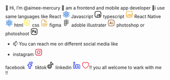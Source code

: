  👋 Hi, I’m @aimee-mercury
 👀 am a frontend and mobile app developer 
🌱i use same languages like
 React <svg xmlns="http://www.w3.org/2000/svg" viewBox="0 0 24 24" width="24" height="24" color="#4a90e2" fill="none">
    <path d="M8.00001 12C8.00001 6.47715 9.79087 2 12 2C14.2091 2 16 6.47715 16 12C16 17.5228 14.2091 22 12 22C9.79087 22 8.00001 17.5228 8.00001 12Z" stroke="currentColor" stroke-width="1.5" />
    <path d="M9.97531 8.61921C14.8173 5.85779 19.649 5.17014 20.7673 7.08331C21.8855 8.99648 18.8667 12.786 14.0247 15.5474C9.18271 18.3088 4.35098 18.9965 3.23277 17.0833C2.11455 15.1701 5.13329 11.3806 9.97531 8.61921Z" stroke="currentColor" stroke-width="1.5" />
    <path d="M14.0247 8.61921C18.8667 11.3806 21.8855 15.1701 20.7673 17.0833C19.649 18.9965 14.8173 18.3088 9.97531 15.5474C5.13329 12.786 2.11455 8.99648 3.23277 7.08331C4.35098 5.17014 9.18271 5.85779 14.0247 8.61921Z" stroke="currentColor" stroke-width="1.5" />
    <path d="M13.5 12C13.5 12.8284 12.8284 13.5 12 13.5C11.1716 13.5 10.5 12.8284 10.5 12C10.5 11.1716 11.1716 10.5 12 10.5C12.8284 10.5 13.5 11.1716 13.5 12Z" stroke="currentColor" stroke-width="1.5" />
</svg>
Javascript  <svg xmlns="http://www.w3.org/2000/svg" viewBox="0 0 24 24" width="24" height="24" color="#000000" fill="none">
    <path d="M2.5 12C2.5 7.52166 2.5 5.28249 3.89124 3.89124C5.28249 2.5 7.52166 2.5 12 2.5C16.4783 2.5 18.7175 2.5 20.1088 3.89124C21.5 5.28249 21.5 7.52166 21.5 12C21.5 16.4783 21.5 18.7175 20.1088 20.1088C18.7175 21.5 16.4783 21.5 12 21.5C7.52166 21.5 5.28249 21.5 3.89124 20.1088C2.5 18.7175 2.5 16.4783 2.5 12Z" stroke="currentColor" stroke-width="1.5" />
    <path d="M11.7324 12V16C11.7324 17.1046 10.837 18 9.73244 18C8.99215 18 8.34581 17.5978 8 17" stroke="currentColor" stroke-width="1.5" stroke-linecap="round" />
    <path d="M18.4668 13C18.121 12.4022 17.4747 12 16.7344 12H16.2344C15.4059 12 14.7344 12.6716 14.7344 13.5C14.7344 14.3284 15.4059 15 16.2344 15H17.2344C18.0628 15 18.7344 15.6716 18.7344 16.5C18.7344 17.3284 18.0628 18 17.2344 18H16.7344C15.9941 18 15.3477 17.5978 15.0019 17" stroke="currentColor" stroke-width="1.5" stroke-linecap="round" />
</svg>
typescript <svg xmlns="http://www.w3.org/2000/svg" viewBox="0 0 24 24" width="24" height="24" color="#f5a623" fill="none">
    <path d="M2.5 12C2.5 7.52166 2.5 5.28249 3.89124 3.89124C5.28249 2.5 7.52166 2.5 12 2.5C16.4783 2.5 18.7175 2.5 20.1088 3.89124C21.5 5.28249 21.5 7.52166 21.5 12C21.5 16.4783 21.5 18.7175 20.1088 20.1088C18.7175 21.5 16.4783 21.5 12 21.5C7.52166 21.5 5.28249 21.5 3.89124 20.1088C2.5 18.7175 2.5 16.4783 2.5 12Z" stroke="currentColor" stroke-width="1.5" stroke-linejoin="round" />
    <path d="M8 12V16.5C8 17.3284 7.32843 18 6.5 18C5.67157 18 5 17.3284 5 16.5V16" stroke="currentColor" stroke-width="1.5" stroke-linecap="round" stroke-linejoin="round" />
    <path d="M15.5 12L19 18M15.5 18L19 12" stroke="currentColor" stroke-width="1.5" stroke-linecap="round" stroke-linejoin="round" />
    <path d="M13.5 12H11.7C11.0373 12 10.5 12.5373 10.5 13.2V13.8C10.5 14.4627 11.0373 15 11.7 15H12.3C12.9627 15 13.5 15.5373 13.5 16.2V16.8C13.5 17.4627 12.9627 18 12.3 18H10.5" stroke="currentColor" stroke-width="1.5" stroke-linecap="round" stroke-linejoin="round" />
</svg>
  React Native<svg xmlns="http://www.w3.org/2000/svg" viewBox="0 0 24 24" width="24" height="24" color="#4a90e2" fill="none">
    <path d="M8.00001 12C8.00001 6.47715 9.79087 2 12 2C14.2091 2 16 6.47715 16 12C16 17.5228 14.2091 22 12 22C9.79087 22 8.00001 17.5228 8.00001 12Z" stroke="currentColor" stroke-width="1.5" />
    <path d="M9.97531 8.61921C14.8173 5.85779 19.649 5.17014 20.7673 7.08331C21.8855 8.99648 18.8667 12.786 14.0247 15.5474C9.18271 18.3088 4.35098 18.9965 3.23277 17.0833C2.11455 15.1701 5.13329 11.3806 9.97531 8.61921Z" stroke="currentColor" stroke-width="1.5" />
    <path d="M14.0247 8.61921C18.8667 11.3806 21.8855 15.1701 20.7673 17.0833C19.649 18.9965 14.8173 18.3088 9.97531 15.5474C5.13329 12.786 2.11455 8.99648 3.23277 7.08331C4.35098 5.17014 9.18271 5.85779 14.0247 8.61921Z" stroke="currentColor" stroke-width="1.5" />
    <path d="M13.5 12C13.5 12.8284 12.8284 13.5 12 13.5C11.1716 13.5 10.5 12.8284 10.5 12C10.5 11.1716 11.1716 10.5 12 10.5C12.8284 10.5 13.5 11.1716 13.5 12Z" stroke="currentColor" stroke-width="1.5" />
</svg>
html<svg xmlns="http://www.w3.org/2000/svg" viewBox="0 0 24 24" width="24" height="24" color="#f8e71c" fill="none">
    <path d="M16.7685 3H8.23147C6.06757 3 4.98562 3 4.39152 3.70888C3.79742 4.41777 3.9697 5.50319 4.31426 7.67402L5.68897 16.3351C5.98587 18.2056 6.416 18.7661 8.18181 19.4563L11.0756 20.5873C11.7796 20.8624 12.1316 21 12.5 21C12.8684 21 13.2204 20.8624 13.9244 20.5873L16.8182 19.4563C18.584 18.7661 19.0141 18.2056 19.311 16.3351L20.6857 7.67402C21.0303 5.50319 21.2026 4.41777 20.6085 3.70888C20.0144 3 18.9324 3 16.7685 3Z" stroke="currentColor" stroke-width="1.5" stroke-linecap="round" stroke-linejoin="round" />
    <path d="M15.5 8H10.5269C9.61889 8 9.43592 8.18899 9.51742 9.09276L9.69841 11.0998C9.76714 11.862 9.94159 12.0141 10.7079 12.0141H13.8631C14.788 12.0141 14.9719 12.2076 14.8706 13.1264L14.7013 14.6624C14.6333 15.2803 14.6139 15.3041 14.0195 15.5038L12.7852 15.9187C12.4624 16.0271 12.4565 16.0271 12.1337 15.9187L10.7602 15.4571C10.3907 15.3329 10.2668 15.1818 10.2007 14.8117" stroke="currentColor" stroke-width="1.5" stroke-linecap="round" stroke-linejoin="round" />
</svg>
css <svg xmlns="http://www.w3.org/2000/svg" viewBox="0 0 24 24" width="24" height="24" color="#e3a640" fill="none">
    <path d="M10.2941 15.0163C10.2485 14.0244 9.57068 14 8.65122 14C7.23483 14 7 14.3384 7 15.6667V17.3333C7 18.6616 7.23483 19 8.65122 19C9.57068 19 10.2485 18.9756 10.2941 17.9837M21 14L19.5365 17.9123C19.2652 18.6374 19.1296 19 18.9148 19C18.7 19 18.5644 18.6374 18.2931 17.9123L16.8296 14M14.7214 14H13.7489C13.3602 14 13.1659 14 13.0126 14.0635C12.4906 14.2795 12.4977 14.7873 12.4977 15.25C12.4977 15.7127 12.4906 16.2206 13.0126 16.4366C13.1659 16.5 13.3602 16.5 13.7489 16.5C14.1375 16.5 14.3318 16.5 14.4851 16.5634C15.0071 16.7795 15 17.2873 15 17.75C15 18.2127 15.0071 18.7205 14.4851 18.9366C14.3318 19 14.1375 19 13.7489 19H12.6897" stroke="currentColor" stroke-width="1.5" stroke-linecap="round" />
    <path d="M19 11C19 10 19 9.4306 18.8478 9.06306C18.6955 8.69552 18.4065 8.40649 17.8284 7.82843L13.0919 3.09188C12.593 2.593 12.3436 2.34355 12.0345 2.19575C11.9702 2.165 11.9044 2.13772 11.8372 2.11401C11.5141 2 11.1614 2 10.4558 2C7.21082 2 5.58831 2 4.48933 2.88607C4.26731 3.06508 4.06508 3.26731 3.88607 3.48933C3 4.58831 3 6.21082 3 9.45584V14C3 17.7712 3 19.6569 4.17157 20.8284C5.34315 22 7.22876 22 11 22H19M12 2.5V3C12 5.82843 12 7.24264 12.8787 8.12132C13.7574 9 15.1716 9 18 9H18.5" stroke="currentColor" stroke-width="1.5" stroke-linecap="round" stroke-linejoin="round" />
</svg>
figma <svg xmlns="http://www.w3.org/2000/svg" viewBox="0 0 24 24" width="24" height="24" color="#4a4a4a" fill="none">
    <circle cx="15" cy="12" r="3" stroke="currentColor" stroke-width="1.5" stroke-linejoin="round" />
    <path d="M9 21C10.6569 21 12 19.6569 12 18V15H9C7.34315 15 6 16.3431 6 18C6 19.6569 7.34315 21 9 21Z" stroke="currentColor" stroke-width="1.5" stroke-linejoin="round" />
    <path d="M12 9V15H9C7.34315 15 6 13.6569 6 12C6 10.3431 7.34315 9 9 9H12Z" stroke="currentColor" stroke-width="1.5" stroke-linecap="round" stroke-linejoin="round" />
    <path d="M12 3V9H9C7.34315 9 6 7.65685 6 6C6 4.34315 7.34315 3 9 3H12Z" stroke="currentColor" stroke-width="1.5" stroke-linecap="round" stroke-linejoin="round" />
    <path d="M12 3V9H15C16.6569 9 18 7.65685 18 6C18 4.34315 16.6569 3 15 3H12Z" stroke="currentColor" stroke-width="1.5" stroke-linecap="round" stroke-linejoin="round" />
</svg>
adoble illustrater <svg xmlns="http://www.w3.org/2000/svg" viewBox="0 0 24 24" width="24" height="24" color="#8b572a" fill="none">
    <path d="M2.5 12C2.5 7.52166 2.5 5.28249 3.89124 3.89124C5.28249 2.5 7.52166 2.5 12 2.5C16.4783 2.5 18.7175 2.5 20.1088 3.89124C21.5 5.28249 21.5 7.52166 21.5 12C21.5 16.4783 21.5 18.7175 20.1088 20.1088C18.7175 21.5 16.4783 21.5 12 21.5C7.52166 21.5 5.28249 21.5 3.89124 20.1088C2.5 18.7175 2.5 16.4783 2.5 12Z" stroke="currentColor" stroke-width="1.5" stroke-linejoin="round" />
    <path d="M13 16L12.1339 13.2M7 16L7.86614 13.2M7.86614 13.2L8.59031 10.8589C9.17989 8.95298 9.47468 8 10 8C10.5253 8 10.8201 8.95298 11.4097 10.8589L12.1339 13.2M7.86614 13.2H12.1339" stroke="currentColor" stroke-width="1.5" stroke-linecap="round" stroke-linejoin="round" />
    <path d="M16 16V11" stroke="currentColor" stroke-width="1.5" stroke-linecap="round" stroke-linejoin="round" />
    <path d="M16 8.5V8" stroke="currentColor" stroke-width="1.5" stroke-linecap="round" stroke-linejoin="round" />
</svg>
photoshop or photoshoot <svg xmlns="http://www.w3.org/2000/svg" viewBox="0 0 24 24" width="24" height="24" color="#000000" fill="none">
    <path d="M2.5 12C2.5 7.52166 2.5 5.28249 3.89124 3.89124C5.28249 2.5 7.52166 2.5 12 2.5C16.4783 2.5 18.7175 2.5 20.1088 3.89124C21.5 5.28249 21.5 7.52166 21.5 12C21.5 16.4783 21.5 18.7175 20.1088 20.1088C18.7175 21.5 16.4783 21.5 12 21.5C7.52166 21.5 5.28249 21.5 3.89124 20.1088C2.5 18.7175 2.5 16.4783 2.5 12Z" stroke="currentColor" stroke-width="1.5" stroke-linejoin="round" />
    <path d="M6.5 16V12M6.5 12V9.125C6.5 9.00892 6.5 8.95087 6.50482 8.90198C6.55158 8.42721 6.92721 8.05158 7.40198 8.00482C7.45087 8 7.50892 8 7.625 8H9C10.1046 8 11 8.89543 11 10C11 11.1046 10.1046 12 9 12H6.5Z" stroke="currentColor" stroke-width="1.5" stroke-linecap="round" stroke-linejoin="round" />
    <path d="M17.4658 11.2225C17.2923 10.5267 16.4782 10 15.5 10C14.3954 10 13.5 10.6716 13.5 11.5C13.5 12.3284 14.3954 13 15.5 13C16.6046 13 17.5 13.6716 17.5 14.5C17.5 15.3284 16.6046 16 15.5 16C14.5183 16 13.7019 15.4696 13.5323 14.77" stroke="currentColor" stroke-width="1.5" stroke-linecap="round" />
</svg>
- 📫 You can reach me on different social media like 
- instagram <svg xmlns="http://www.w3.org/2000/svg" viewBox="0 0 24 24" width="24" height="24" color="#d0021b" fill="none">
    <path d="M2.5 12C2.5 7.52166 2.5 5.28249 3.89124 3.89124C5.28249 2.5 7.52166 2.5 12 2.5C16.4783 2.5 18.7175 2.5 20.1088 3.89124C21.5 5.28249 21.5 7.52166 21.5 12C21.5 16.4783 21.5 18.7175 20.1088 20.1088C18.7175 21.5 16.4783 21.5 12 21.5C7.52166 21.5 5.28249 21.5 3.89124 20.1088C2.5 18.7175 2.5 16.4783 2.5 12Z" stroke="currentColor" stroke-width="1.5" stroke-linejoin="round" />
    <path d="M16.5 12C16.5 14.4853 14.4853 16.5 12 16.5C9.51472 16.5 7.5 14.4853 7.5 12C7.5 9.51472 9.51472 7.5 12 7.5C14.4853 7.5 16.5 9.51472 16.5 12Z" stroke="currentColor" stroke-width="1.5" />
    <path d="M17.5078 6.5L17.4988 6.5" stroke="currentColor" stroke-width="2" stroke-linecap="round" stroke-linejoin="round" />
</svg>
facebook <svg xmlns="http://www.w3.org/2000/svg" viewBox="0 0 24 24" width="24" height="24" color="#000de9" fill="none">
    <path fill-rule="evenodd" clip-rule="evenodd" d="M6.18182 10.3333C5.20406 10.3333 5 10.5252 5 11.4444V13.1111C5 14.0304 5.20406 14.2222 6.18182 14.2222H8.54545V20.8889C8.54545 21.8081 8.74951 22 9.72727 22H12.0909C13.0687 22 13.2727 21.8081 13.2727 20.8889V14.2222H15.9267C16.6683 14.2222 16.8594 14.0867 17.0631 13.4164L17.5696 11.7497C17.9185 10.6014 17.7035 10.3333 16.4332 10.3333H13.2727V7.55556C13.2727 6.94191 13.8018 6.44444 14.4545 6.44444H17.8182C18.7959 6.44444 19 6.25259 19 5.33333V3.11111C19 2.19185 18.7959 2 17.8182 2H14.4545C11.191 2 8.54545 4.48731 8.54545 7.55556V10.3333H6.18182Z" stroke="currentColor" stroke-width="1.5" stroke-linejoin="round" />
</svg>
tiktok<svg xmlns="http://www.w3.org/2000/svg" viewBox="0 0 24 24" width="24" height="24" color="#000000" fill="none">
    <path d="M9.5 22C12.8137 22 15.5 19.3137 15.5 16V8.24537C16.5006 9.04749 17.6981 9.61412 19.0085 9.86122C19.3589 9.92728 19.5341 9.96032 19.7502 9.90446C20.007 9.83809 20.2923 9.6016 20.4051 9.36157C20.5 9.15952 20.5 8.93968 20.5 8.5C20.5 8.04137 20.5 7.81205 20.4499 7.65983C20.3671 7.4079 20.2952 7.31049 20.079 7.15694C19.9483 7.06416 19.6395 6.96876 19.022 6.77796C17.4492 6.29199 16.208 5.05079 15.722 3.47798C15.5312 2.86045 15.4358 2.55169 15.3431 2.42104C15.1895 2.20479 15.0921 2.13294 14.8402 2.05007C14.6879 2 14.4586 2 14 2C13.5341 2 13.3011 2 13.1173 2.07612C12.8723 2.17761 12.6776 2.37229 12.5761 2.61732C12.5 2.80109 12.5 3.03406 12.5 3.5V16C12.5 17.6569 11.1569 19 9.5 19C7.84315 19 6.5 17.6569 6.5 16C6.5 14.8644 7.13101 13.8761 8.06154 13.3667C8.75264 12.9884 9.0982 12.7992 9.19494 12.7057C9.38565 12.5214 9.39434 12.5068 9.46444 12.251C9.5 12.1212 9.5 11.9141 9.5 11.5C9.5 11.0747 9.5 10.8621 9.39825 10.6541C9.28169 10.4159 8.96391 10.1689 8.70429 10.1147C8.47765 10.0674 8.32349 10.1067 8.01518 10.1851C5.41964 10.8459 3.5 13.1988 3.5 16C3.5 19.3137 6.18629 22 9.5 22Z" stroke="currentColor" stroke-width="1.5" stroke-linecap="round" stroke-linejoin="round" />
</svg>
linkedin <svg xmlns="http://www.w3.org/2000/svg" viewBox="0 0 24 24" width="24" height="24" color="#0c2ef8" fill="none">
    <path d="M4.5 9.5H4C3.05719 9.5 2.58579 9.5 2.29289 9.79289C2 10.0858 2 10.5572 2 11.5V20C2 20.9428 2 21.4142 2.29289 21.7071C2.58579 22 3.05719 22 4 22H4.5C5.44281 22 5.91421 22 6.20711 21.7071C6.5 21.4142 6.5 20.9428 6.5 20V11.5C6.5 10.5572 6.5 10.0858 6.20711 9.79289C5.91421 9.5 5.44281 9.5 4.5 9.5Z" stroke="currentColor" stroke-width="1.5" />
    <path d="M6.5 4.25C6.5 5.49264 5.49264 6.5 4.25 6.5C3.00736 6.5 2 5.49264 2 4.25C2 3.00736 3.00736 2 4.25 2C5.49264 2 6.5 3.00736 6.5 4.25Z" stroke="currentColor" stroke-width="1.5" />
    <path d="M12.326 9.5H11.5C10.5572 9.5 10.0858 9.5 9.79289 9.79289C9.5 10.0858 9.5 10.5572 9.5 11.5V20C9.5 20.9428 9.5 21.4142 9.79289 21.7071C10.0858 22 10.5572 22 11.5 22H12C12.9428 22 13.4142 22 13.7071 21.7071C14 21.4142 14 20.9428 14 20L14.0001 16.5001C14.0001 14.8433 14.5281 13.5001 16.0879 13.5001C16.8677 13.5001 17.5 14.1717 17.5 15.0001V19.5001C17.5 20.4429 17.5 20.9143 17.7929 21.2072C18.0857 21.5001 18.5572 21.5001 19.5 21.5001H19.9987C20.9413 21.5001 21.4126 21.5001 21.7055 21.2073C21.9984 20.9145 21.9985 20.4432 21.9987 19.5006L22.0001 14.0002C22.0001 11.515 19.6364 9.50024 17.2968 9.50024C15.9649 9.50024 14.7767 10.1531 14.0001 11.174C14 10.5439 14 10.2289 13.8632 9.995C13.7765 9.84686 13.6531 9.72353 13.505 9.63687C13.2711 9.5 12.9561 9.5 12.326 9.5Z" stroke="currentColor" stroke-width="1.5" stroke-linejoin="round" />
</svg>

  <svg xmlns="http://www.w3.org/2000/svg" viewBox="0 0 24 24" width="24" height="24" color="#fb1d39" fill="none">
    <path d="M19.4626 3.99415C16.7809 2.34923 14.4404 3.01211 13.0344 4.06801C12.4578 4.50096 12.1696 4.71743 12 4.71743C11.8304 4.71743 11.5422 4.50096 10.9656 4.06801C9.55962 3.01211 7.21909 2.34923 4.53744 3.99415C1.01807 6.15294 0.221721 13.2749 8.33953 19.2834C9.88572 20.4278 10.6588 21 12 21C13.3412 21 14.1143 20.4278 15.6605 19.2834C23.7783 13.2749 22.9819 6.15294 19.4626 3.99415Z" stroke="currentColor" stroke-width="1.5" stroke-linecap="round" />
</svg>!! you all welcome to wark with me !!

<!---
aimee-mercury/aimee-mercury is a ✨ special ✨ repository because its `README.md` (this file) appears on your GitHub profile.
You can click the Preview link to take a look at your changes.
--->
